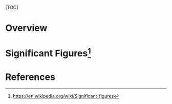 [TOC]

# Overview

# Significant Figures[^significant-figures]

# References

[^significant-figures]: https://en.wikipedia.org/wiki/Significant_figures
